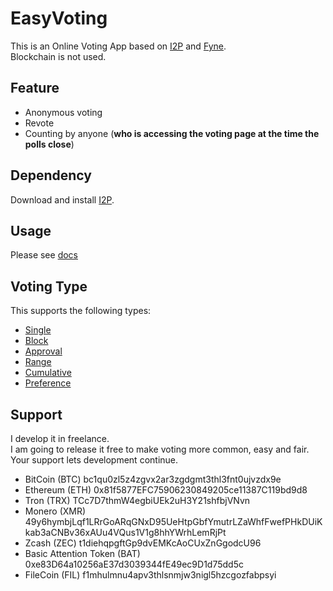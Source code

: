 # EasyVoting
This is an Online Voting App based on [I2P](https://geti2p.net/en/) and [Fyne](https://fyne.io/).<br>
Blockchain is not used.<br>

## Feature
* Anonymous voting  
* Revote  
* Counting by anyone (**who is accessing the voting page at the time the polls close**)  

## Dependency
Download and install [I2P](https://geti2p.net/en/download).  

## Usage
Please see [docs](https://github.com/pilinsin/easy-voting/blob/main/docs/docs.md)

## Voting Type
This supports the following types:  
* [Single](https://en.wikipedia.org/wiki/Single_transferable_vote)  
* [Block](https://en.wikipedia.org/wiki/Multiple_non-transferable_vote)  
* [Approval](https://en.wikipedia.org/wiki/Approval_voting)  
* [Range](https://en.wikipedia.org/wiki/Score_voting)  
* [Cumulative](https://en.wikipedia.org/wiki/Cumulative_voting)  
* [Preference](https://en.wikipedia.org/wiki/Ranked_voting)  

## Support
I develop it in freelance.<br>
I am going to release it free to make voting more common, easy and fair.<br>
Your support lets development continue.<br>

- BitCoin (BTC)
bc1qu0zl5z4zgvx2ar3zgdgmt3thl3fnt0ujvzdx9e
- Ethereum (ETH)
0x81f5877EFC75906230849205ce11387C119bd9d8
- Tron (TRX)
TCc7D7thmW4egbiUEk2uH3Y21shfbjVNvn
- Monero (XMR)
49y6hymbjLqf1LRrGoARqGNxD95UeHtpGbfYmutrLZaWhfFwefPHkDUiKkab3aCNBv36xAUu4VQus1V1g8hhYWrhLemRjPt
- Zcash (ZEC)
t1diehqpgftGp9dvEMKcAoCUxZnGgodcU96
- Basic Attention Token (BAT)
0xe83D64a10256aE37d3039344fE49ec9D1d75dd5c
- FileCoin (FIL)
f1mhulmnu4apv3thlsnmjw3nigl5hzcgozfabpsyi
